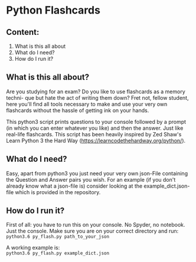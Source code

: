 # Python Flashcards

## Content:
  1. What is this all about
  2. What do I need?
  3. How do I run it?

## What is this all about?

Are you studying for an exam? Do you like to use flashcards as a memory techni-
que but hate the act of writing them down? Fret not, fellow student, here you'll
find all tools necessary to make and use your very own flashcards without the
hassle of getting ink on your hands.

This python3 script prints questions to your console followed by a prompt (in
which you can enter whatever you like) and then the answer. Just like real-life
flashcards. This script has been heavily inspired by Zed Shaw's Learn Python 3
the Hard Way (https://learncodethehardway.org/python/).

## What do I need?

Easy, apart from python3 you just need your very own json-File containing the
Question and Answer pairs you wish. For an example (if you don't already know
what a json-file is) consider looking at the example_dict.json-file which is
provided in the repository.

## How do I run it?

First of all: you have to run this on your console. No Spyder, no notebook. Just
the console. Make sure you are on your correct directory and run:  
```python3.6 py_flash.py path_to_your_json```  

A working example is:  
```python3.6 py_flash.py example_dict.json```  
